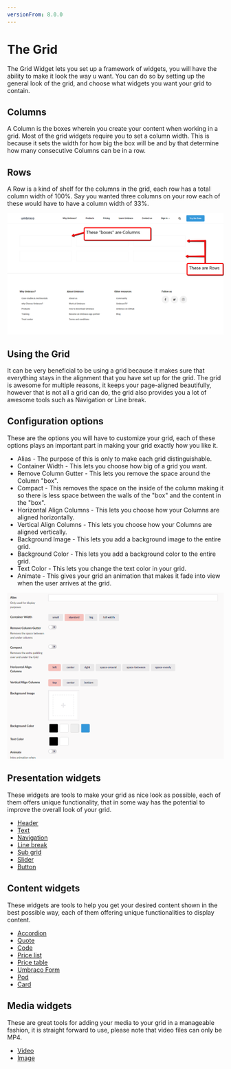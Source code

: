```yaml
---
versionFrom: 8.0.0
---
```


# The Grid

The Grid Widget lets you set up a framework of widgets, you will have the ability to make it look the way u want. You can do so by setting up the general look of the grid, and choose what widgets you want your grid to contain.

## Columns

A Column is the boxes wherein you create your content when working in a grid. Most of the grid widgets require you to set a column width. This is because it sets the width for how big the box will be and by that determine how many consecutive Columns can be in a row.

## Rows

A Row is a kind of shelf for the columns in the grid, each row has a total column width of 100%. Say you wanted three columns on your row each of these would have to have a column width of 33%.

![Rows and Columns](images/Rows-Columns.png)

## Using the Grid

It can be very beneficial to be using a grid because it makes sure that everything stays in the alignment that you have set up for the grid.
The grid is awesome for multiple reasons, it keeps your page-aligned beautifully, however that is not all a grid can do, the grid also provides you a lot of awesome tools such as Navigation or Line break.

## Configuration options

These are the options you will have to customize your grid, each of these options plays an important part in making your grid exactly how you like it.

- Alias - The purpose of this is only to make each grid distinguishable.
- Container Width - This lets you choose how big of a grid you want.
- Remove Column Gutter - This lets you remove the space around the Column "box".
- Compact - This removes the space on the inside of the column making it so there is less space between the walls of the "box" and the content in the "box".
- Horizontal Align Columns - This lets you choose how your Columns are aligned horizontally.
- Vertical Align Columns - This lets you choose how your Columns are aligned vertically.
- Background Image - This lets you add a background image to the entire grid.
- Background Color - This lets you add a background color to the entire grid.
- Text Color - This lets you change the text color in your grid.
- Animate - This gives your grid an animation that makes it fade into view when the user arrives at the grid.

![Grid Settings](images/Grid-Settings.png)

## Presentation widgets

These widgets are tools to make your grid as nice look as possible, each of them offers unique functionality, that in some way has the potential to improve the overall look of your grid.

- [Header](Header)
- [Text](Text)
- [Navigation](Navigation)
- [Line break](Line-breaker)
- [Sub grid](Sub-grid)
- [Slider](Slider)
- [Button](Button)

## Content widgets

These widgets are tools to help you get your desired content shown in the best possible way, each of them offering unique functionalities to display content.

- [Accordion](Accordion)
- [Quote](Quote)
- [Code](Code)
- [Price list](Price-list)
- [Price table](Price-table)
- [Umbraco Form](Umbraco-Form)
- [Pod](Pod)
- [Card](Card)

## Media widgets

These are great tools for adding your media to your grid in a manageable fashion, it is straight forward to use, please note that video files can only be MP4.

- [Video](Video)
- [Image](../Image/index.md)

